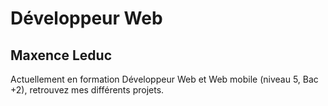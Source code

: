 # Développeur Web
## Maxence Leduc

Actuellement en formation Développeur Web et Web mobile (niveau 5, Bac +2), retrouvez mes différents projets.